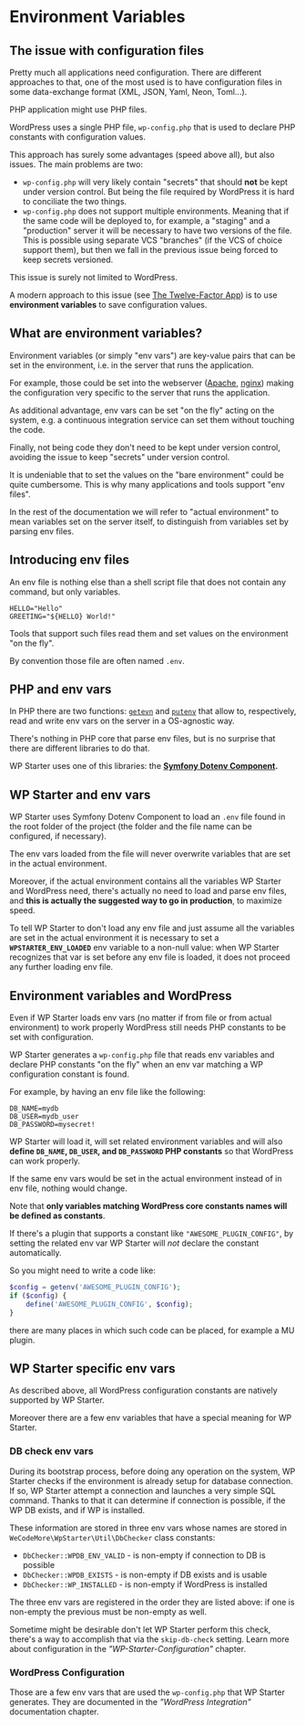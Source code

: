 # Environment Variables



## The issue with configuration files

Pretty much all applications need configuration. There are different approaches to that, one of the most used is to have configuration files in some data-exchange format (XML, JSON, Yaml, Neon, Toml...).

PHP application might use PHP files.

WordPress uses a single PHP file, `wp-config.php` that is used to declare PHP constants with configuration values.

This approach has surely some advantages (speed above all), but also issues. The main problems are two:

- `wp-config.php` will very likely contain "secrets" that should **not** be kept under version control. But being the file required by WordPress it is hard to conciliate the two things.
- `wp-config.php` does not support multiple environments. Meaning that if the same code will be deployed to, for example, a "staging" and a "production" server it will be necessary to have two versions of the file. This is possible using separate VCS "branches" (if the VCS of choice support them), but then we fall in the previous issue being forced to keep secrets versioned.

This issue is surely not limited to WordPress.

A modern approach to this issue (see [The Twelve-Factor App](https://12factor.net/)) is to use **environment variables** to save configuration values.



## What are environment variables?

Environment variables (or simply "env vars") are key-value pairs that can be set in the environment, i.e. in the server that runs the application.

For example, those could be set into the webserver ([Apache](https://httpd.apache.org/docs/2.4/env.html), [nginx](http://nginx.org/en/docs/ngx_core_module.html#env)) making the configuration very specific to the server that runs the application.

As additional advantage, env vars can be set "on the fly" acting on the system, e.g. a continuous integration service can set them without touching the code.

Finally, not being code they don't need to be kept under version control, avoiding the issue to keep "secrets" under version control.

It is undeniable that to set the values on the "bare environment" could be quite cumbersome. This is why many applications and tools support "env files".

In the rest of the documentation we will refer to "actual environment" to mean variables set on the server itself, to distinguish from variables set by parsing env files.



## Introducing env files

An env file is nothing else than a shell script file that does not contain any command, but only variables.

```shell
HELLO="Hello"
GREETING="${HELLO} World!"
```

Tools that support such files read them and set values on the environment "on the fly".

By convention those file are often named `.env`.



## PHP and env vars

In PHP there are two functions: [`getevn`](http://php.net/manual/en/function.getenv.php) and [`putenv`](http://php.net/manual/en/function.getenv.php) that allow to, respectively, read and write env vars on the server in a OS-agnostic way.

There's nothing in PHP core that parse env files, but is no surprise that there are different libraries to do that.

WP Starter uses one of this libraries: the **[Symfony Dotenv Component](https://symfony.com/doc/3.4/components/dotenv.html).**



## WP Starter and env vars

WP Starter uses Symfony Dotenv Component to load an `.env` file found in the root folder of the project (the folder and the file name can be configured, if necessary).

The env vars loaded from the file will never overwrite variables that are set in the actual environment.

Moreover, if the actual environment contains all the variables WP Starter and WordPress need, there's actually no need to load and parse env files, and **this is actually the suggested way to go in production**, to maximize speed.

To tell WP Starter to don't load any env file and just assume all the variables are set in the actual environment it is necessary to set a **`WPSTARTER_ENV_LOADED`** env variable to a non-null value: when WP Starter recognizes that var is set before any env file is loaded, it does not proceed any further loading env file.



## Environment variables and WordPress

Even if WP Starter loads env vars (no matter if from file or from actual environment) to work properly WordPress still needs PHP constants to be set with configuration.

WP Starter generates a  `wp-config.php` file that reads env variables and declare PHP constants "on the fly" when an env var matching a WP configuration constant is found.

For example, by having an env file like the following:

```shell
DB_NAME=mydb
DB_USER=mydb_user
DB_PASSWORD=mysecret!
```

WP Starter will load it, will set related environment variables and will also **define `DB_NAME`, `DB_USER`, and `DB_PASSWORD` PHP constants** so that WordPress can work properly.

If the same env vars would be set in the actual environment instead of in env file, nothing would change.

Note that **only variables matching WordPress core constants names will be defined as constants**.

If there's a plugin that supports a constant like `"AWESOME_PLUGIN_CONFIG"`, by setting the related env var WP Starter will *not* declare the constant automatically.

So you might need to write a code like:

```php
$config = getenv('AWESOME_PLUGIN_CONFIG');
if ($config) {
    define('AWESOME_PLUGIN_CONFIG', $config);
}
```

there are many places in which such code can be placed, for example a MU plugin.



## WP Starter specific env vars

As described above, all WordPress configuration constants are natively supported by WP Starter.

Moreover there are a few env variables that have a special meaning for WP Starter.

### DB check env vars

During its bootstrap process, before doing any operation on the system, WP Starter checks if the
environment is already setup for database connection.
If so, WP Starter attempt a connection and launches a very simple SQL command. Thanks to that
it can determine if connection is possible, if the WP DB exists, and if WP is installed.

These information are stored in three env vars whose names are stored in
`WeCodeMore\WpStarter\Util\DbChecker` class constants:

- `DbChecker::WPDB_ENV_VALID` - is non-empty if connection to DB is possible
- `DbChecker::WPDB_EXISTS` - is non-empty if DB exists and is usable
- `DbChecker::WP_INSTALLED` - is non-empty if WordPress is installed

The three env vars are registered in the order they are listed above: if one is non-empty the
previous must be non-empty as well.

Sometime might be desirable don't let WP Starter perform this check, there's a way to accomplish that
via the `skip-db-check` setting.
Learn more about configuration in the _"WP-Starter-Configuration"_ chapter.

### WordPress Configuration

Those are a few env vars that are used the `wp-config.php` that WP Starter generates.
They are documented in the *"WordPress Integration"* documentation chapter.
